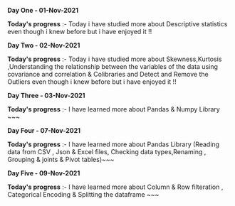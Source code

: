 **Day One - 01-Nov-2021** 

**Today's progress** :- Today i have studied more about Descriptive statistics even though i knew before but i have enjoyed it !!

**Day Two - 02-Nov-2021** 

**Today's progress** :- Today i have studied more about Skewness,Kurtosis ,Understanding the relationship between the variables of the data using covariance and correlation & Colibraries and Detect and Remove the Outliers even though i knew before but i have enjoyed it !!

**Day Three - 03-Nov-2021** 

**Today's progress** :- I have learned more about Pandas & Numpy Library ~~~


**Day Four - 07-Nov-2021** 

**Today's progress** :- I have learned more about Pandas Library (Reading data from CSV , Json & Excel files, Checking data types,Renaming , Grouping & joints & Pivot tables)~~~


**Day Five - 09-Nov-2021** 

**Today's progress** :- I have learned more about Column & Row filteration , Categorical Encoding & Splitting the dataframe ~~~
